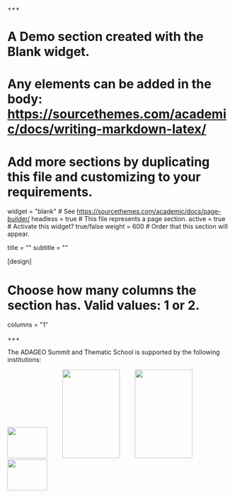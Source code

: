 +++
# A Demo section created with the Blank widget.
# Any elements can be added in the body: https://sourcethemes.com/academic/docs/writing-markdown-latex/
# Add more sections by duplicating this file and customizing to your requirements.

widget = "blank"  # See https://sourcethemes.com/academic/docs/page-builder/
headless = true  # This file represents a page section.
active = true  # Activate this widget? true/false
weight = 600  # Order that this section will appear.

title = ""
subtitle = ""

[design]
  # Choose how many columns the section has. Valid values: 1 or 2.
  columns = "1"

+++

The ADAGEO Summit and Thematic School is supported by the following institutions:

<img style='display:inline; padding-right:30px' src="media/logo-cnrs.png" width="90" height="70" />
<img style='display:inline; padding-right:30px' src="media/logo-liris.png" width="130" height="200" />
<img style='display:inline; padding-right:30px' src="media/logo-ufrn.png" width="130" height="200" />
<img style='display:inline; padding-right:10px' src="media/logo-capes.png" width="90" height="70" />
